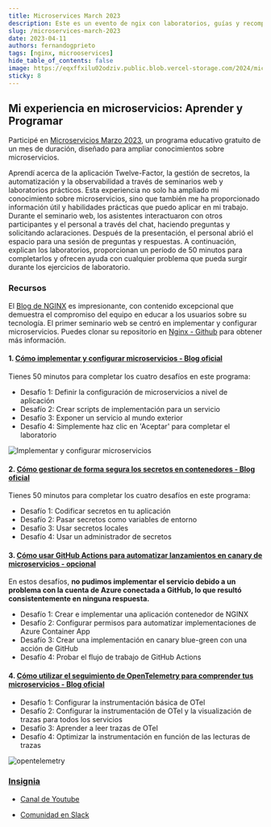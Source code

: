 ```yaml
---
title: Microservices March 2023
description: Este es un evento de ngix con laboratorios, guías y recompensa de insignia
slug: /microservices-march-2023
date: 2023-04-11
authors: fernandogprieto
tags: [nginx, microoservices]
hide_table_of_contents: false
image: https://eqxffxilu02odziv.public.blob.vercel-storage.com/2024/microservices-march-2023.png
sticky: 8
---
```


## Mi experiencia en microservicios: Aprender y Programar

Participé en [Microservicios Marzo 2023](https://www.nginx.com/c/microservices-march-2023-agenda/), un programa educativo gratuito de un mes de duración, diseñado
para ampliar conocimientos sobre microservicios.

<!-- truncate -->

Aprendí acerca de la aplicación Twelve-Factor, la gestión de secretos, la automatización y la observabilidad a través
de seminarios web y laboratorios prácticos. Esta experiencia no solo ha ampliado mi conocimiento sobre microservicios, sino que también me ha proporcionado información
útil y habilidades prácticas que puedo aplicar en mi trabajo. Durante el seminario web, los asistentes interactuaron con otros participantes y el personal a través del
chat, haciendo preguntas y solicitando aclaraciones. Después de la presentación, el personal abrió el espacio para una sesión de preguntas y respuestas. A continuación,
explican los laboratorios, proporcionan un período de 50 minutos para completarlos y ofrecen ayuda con cualquier problema que pueda surgir durante los ejercicios de laboratorio.

### Recursos

El [Blog de NGINX](https://www.nginx.com/blog/) es impresionante, con contenido excepcional que demuestra el compromiso del equipo en educar a los usuarios sobre su
tecnología. El primer seminario web se centró en implementar y configurar microservicios. Puedes clonar su repositorio en  [Nginx - Github](https://github.com/microservices-march/platform) para obtener más información.

#### 1. [Cómo implementar y configurar microservicios - Blog oficial](https://www.nginx.com/blog/nginx-tutorial-deploy-configure-microservices/)

Tienes 50 minutos para completar los cuatro desafíos en este programa:

- Desafío 1: Definir la configuración de microservicios a nivel de aplicación
- Desafío 2: Crear scripts de implementación para un servicio
- Desafío 3: Exponer un servicio al mundo exterior
- Desafío 4: Simplemente haz clic en 'Aceptar' para completar el laboratorio

![Implementar y configurar microservicios](https://gitlab.com/fernandogprieto/fgp-website/-/raw/main/static/img/blog/tutorial-OTel-tracing-microservices_topology.png)

#### 2. [Cómo gestionar de forma segura los secretos en contenedores - Blog oficial](https://www.nginx.com/blog/nginx-tutorial-securely-manage-secrets-containers/)

Tienes 50 minutos para completar los cuatro desafíos en este programa:

- Desafío 1: Codificar secretos en tu aplicación
- Desafío 2: Pasar secretos como variables de entorno
- Desafío 3: Usar secretos locales
- Desafío 4: Usar un administrador de secretos

#### 3. [Cómo usar GitHub Actions para automatizar lanzamientos en canary de microservicios - opcional](https://www.nginx.com/blog/nginx-tutorial-github-actions-automate-microservices-canary-deployments/)

En estos desafíos, **no pudimos implementar el servicio debido a un problema con la cuenta de Azure conectada a GitHub, lo que resultó consistentemente en ninguna respuesta.**

- Desafío 1: Crear e implementar una aplicación contenedor de NGINX
- Desafío 2: Configurar permisos para automatizar implementaciones de Azure Container App
- Desafío 3: Crear una implementación en canary blue-green con una acción de GitHub
- Desafío 4: Probar el flujo de trabajo de GitHub Actions

#### 4. [Cómo utilizar el seguimiento de OpenTelemetry para comprender tus microservicios - Blog oficial](https://www.nginx.com/blog/nginx-tutorial-opentelemetry-tracing-understand-microservices/)

- Desafío 1: Configurar la instrumentación básica de OTel
- Desafío 2: Configurar la instrumentación de OTel y la visualización de trazas para todos los servicios
- Desafío 3: Aprender a leer trazas de OTel
- Desafío 4: Optimizar la instrumentación en función de las lecturas de trazas

![opentelemetry](https://gitlab.com/fernandogprieto/fgp-website/-/raw/main/static/img/blog/tutorial-OTel-tracing-microservices_topology.png)

### [Insignia](https://www.credly.com/badges/3852a550-9629-45bd-a06c-47880aa1764e/public_url)

- [Canal de Youtube](https://www.youtube.com/@nginx_official "Youtube")

- [Comunidad en Slack](https://community.nginx.org/joinslack "Slack")
